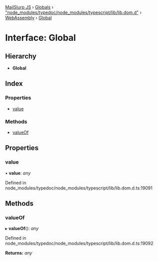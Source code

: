 [MailSlurp JS](../README.md) › [Globals](../globals.md) › ["node_modules/typedoc/node_modules/typescript/lib/lib.dom.d"](../modules/_node_modules_typedoc_node_modules_typescript_lib_lib_dom_d_.md) › [WebAssembly](../modules/_node_modules_typedoc_node_modules_typescript_lib_lib_dom_d_.webassembly.md) › [Global](_node_modules_typedoc_node_modules_typescript_lib_lib_dom_d_.webassembly.global.md)

# Interface: Global

## Hierarchy

* **Global**

## Index

### Properties

* [value](_node_modules_typedoc_node_modules_typescript_lib_lib_dom_d_.webassembly.global.md#value)

### Methods

* [valueOf](_node_modules_typedoc_node_modules_typescript_lib_lib_dom_d_.webassembly.global.md#valueof)

## Properties

###  value

• **value**: *any*

Defined in node_modules/typedoc/node_modules/typescript/lib/lib.dom.d.ts:19091

## Methods

###  valueOf

▸ **valueOf**(): *any*

Defined in node_modules/typedoc/node_modules/typescript/lib/lib.dom.d.ts:19092

**Returns:** *any*

